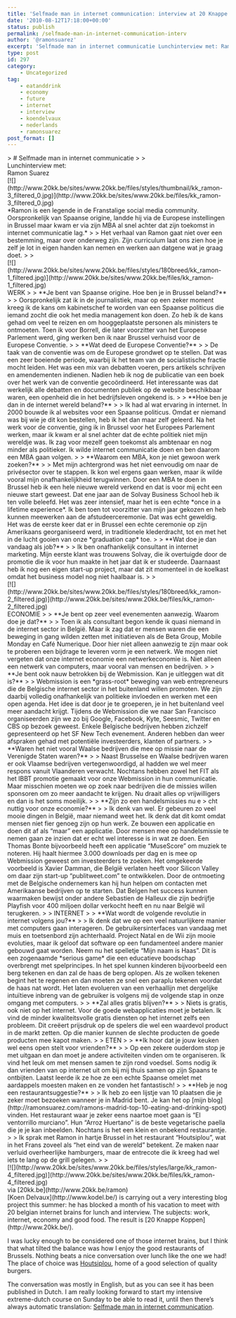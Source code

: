 ```yaml
---
title: 'Selfmade man in internet communication: interview at 20 Knappe Koppen by @kodel'
date: '2010-08-12T17:18:00+00:00'
status: publish
permalink: /selfmade-man-in-internet-communication-interv
author: '@ramonsuarez'
excerpt: 'Selfmade man in internet communicatie Lunchinterview met: Ramon Suarez Ramon is een legende in de Franstalige social media community. Oorspronkelijk van Spaanse origine, landde hij via de Europese instellingen in Brussel maar kwam er via zijn MBA ...'
type: post
id: 297
category:
    - Uncategorized
tag:
    - eatanddrink
    - economy
    - future
    - internet
    - interview
    - koendelvaux
    - nederlands
    - ramonsuarez
post_format: []
---
```

<div class="posterous_bookmarklet_entry">> # Selfmade man in internet communicatie
> 
> <div class="content-area"><div class="region region-content"><div class="block block-system clearfix"><div class="inner tb-terminal"><div class="middle tb-terminal"><div><div class="node node-blog node-promoted even clearfix"><div class="float-overflow tb-terminal"><div><div class="field field-name-field-knappekop field-type-text field-label-inline clearfix"><div class="field-label">Lunchinterview met:</div><div class="field-items"><div class="field-item even">Ramon Suarez</div></div></div><div class="field field-name-field-fotoknappekop field-type-image field-label-hidden"><div class="field-items"><div class="field-item even">[![](http://www.20kk.be/sites/www.20kk.be/files/styles/thumbnail/kk_ramon-3_filtered_0.jpg)](http://www.20kk.be/sites/www.20kk.be/files/kk_ramon-3_filtered_0.jpg)</div></div></div><div class="field field-name-field-introtekst field-type-text-long field-label-hidden"><div class="field-items"><div class="field-item even">*Ramon is een legende in de Franstalige social media community. Oorspronkelijk van Spaanse origine, landde hij via de Europese instellingen in Brussel maar kwam er via zijn MBA al snel achter dat zijn toekomst in internet communicatie lag.*
> 
> Het verhaal van Ramon gaat niet over een bestemming, maar over onderweg zijn. Zijn curriculum laat ons zien hoe je zelf je lot in eigen handen kan nemen en werken aan datgene wat je graag doet.
> 
> </div></div></div><div class="field field-name-field-fotorestaurant field-type-image field-label-hidden"><div class="field-items"><div class="field-item even">[![](http://www.20kk.be/sites/www.20kk.be/files/styles/180breed/kk_ramon-1_filtered.jpg)](http://www.20kk.be/sites/www.20kk.be/files/kk_ramon-1_filtered.jpg)</div></div></div><div class="field field-name-body field-type-text-with-summary field-label-hidden"><div class="field-items"><div class="field-item even">WERK
> 
> **Je bent van Spaanse origine. Hoe ben je in Brussel beland?**
> 
> Oorspronkelijk zat ik in de journalistiek, maar op een zeker moment kreeg ik de kans om kabinetschef te worden van een Spaanse politicus die iemand zocht die ook het media management kon doen. Zo heb ik de kans gehad om veel te reizen en om hooggeplaatste personen als ministers te ontmoeten. Toen ik voor Borrell, die later voorzitter van het Europese Parlement werd, ging werken ben ik naar Brussel verhuisd voor de Europese Conventie.
> 
> **Wat deed de Europese Conventie?**
> 
> De taak van de conventie was om de Europese grondwet op te stellen. Dat was een zeer boeiende periode, waarbij ik het team van de socialistische fractie mocht leiden. Het was een mix van debatten voeren, pers artikels schrijven en amendementen indienen. Nadien heb ik nog de publicatie van een boek over het werk van de conventie gecoördineerd. Het interessante was dat werkelijk alle debatten en documenten publiek op de website beschikbaar waren, een openheid die in het bedrijfsleven ongekend is.
> 
> **Hoe ben je dan in de internet wereld beland?**
> 
> Ik had al wat ervaring in internet. In 2000 bouwde ik al websites voor een Spaanse politicus. Omdat er niemand was bij wie je dit kon bestellen, heb ik het dan maar zelf geleerd. Na het werk voor de conventie, ging ik in Brussel voor het Europees Parlement werken, maar ik kwam er al snel achter dat de echte politiek niet mijn wereldje was. Ik zag voor mezelf geen toekomst als ambtenaar en nog minder als politieker. Ik wilde internet communicatie doen en ben daarom een MBA gaan volgen.
> 
> **Waarom een MBA, kon je niet gewoon werk zoeken?**
> 
> Met mijn achtergrond was het niet eenvoudig om naar de privésector over te stappen. Ik kon wel ergens gaan werken, maar ik wilde vooral mijn onafhankelijkheid terugwinnen. Door een MBA te doen in Brussel heb ik een hele nieuwe wereld verkend en dat is voor mij echt een nieuwe start geweest. Dat ene jaar aan de Solvay Business School heb ik ten volle beleefd. Het was zeer intensief, maar het is een echte *once in a lifetime experience*<span style="font-style:normal;">. Ik ben toen tot voorzitter van mijn jaar gekozen en heb kunnen meewerken aan de afstudeerceremonie. Dat was echt geweldig. Het was de eerste keer dat er in Brussel een echte ceremonie op zijn Amerikaans georganiseerd werd, in traditionele klederdracht, tot en met het in de lucht gooien van onze </span>*graduation cap*<span style="font-style:normal;"> toe.</span>
> 
> **Wat doe je dan vandaag als job?**
> 
> Ik ben onafhankelijk consultant in internet marketing. Mijn eerste klant was trouwens Solvay, die ik overtuigde door de promotie die ik voor hun maakte in het jaar dat ik er studeerde. Daarnaast heb ik nog een eigen start-up project, maar dat zit momenteel in de koelkast omdat het business model nog niet haalbaar is.
> 
> </div></div></div><div class="field field-name-field-fotoeten field-type-image field-label-hidden"><div class="field-items"><div class="field-item even">[![](http://www.20kk.be/sites/www.20kk.be/files/styles/180breed/kk_ramon-2_filtered.jpg)](http://www.20kk.be/sites/www.20kk.be/files/kk_ramon-2_filtered.jpg)</div></div></div><div class="field field-name-field-outrotekst field-type-text-long field-label-hidden"><div class="field-items"><div class="field-item even">ECONOMIE
> 
> **Je bent op zeer veel evenementen aanwezig. Waarom doe je dat?**
> 
> Toen ik als consultant begon kende ik quasi niemand in de internet sector in België. Maar ik zag dat er mensen waren die een beweging in gang wilden zetten met initiatieven als de Beta Group, Mobile Monday en Café Numerique. Door hier niet alleen aanwezig te zijn maar ook te proberen een bijdrage te leveren vorm je een netwerk. We mogen niet vergeten dat onze internet economie een netwerkeconomie is. Niet alleen een netwerk van computers, maar vooral van mensen en bedrijven.
> 
> **Je bent ook nauw betrokken bij de Webmission. Kan je uitleggen wat dit is?**
> 
> Webmission is een *grass-root* beweging van web entrepreneurs die de Belgische internet sector in het buitenland willen promoten. We zijn daarbij volledig onafhankelijk van politieke invloeden en werken met een open agenda. Het idee is dat door je te groeperen, je in het buitenland veel meer aandacht krijgt. Tijdens de Webmission die we naar San Francisco organiseerden zijn we zo bij Google, Facebook, Kyte, Seesmic, Twitter en CBS op bezoek geweest. Enkele Belgische bedrijven hebben zichzelf gepresenteerd op het SF New Tech evenement. Anderen hebben dan weer afspraken gehad met potentiële investeerders, klanten of partners.
> 
> **Waren het niet vooral Waalse bedrijven die mee op missie naar de Verenigde Staten waren?**
> 
> Naast Brusselse en Waalse bedrijven waren er ook Vlaamse bedrijven vertegenwoordigd, al hadden we wel meer respons vanuit Vlaanderen verwacht. Nochtans hebben zowel het FIT als het IBBT promotie gemaakt voor onze Webmission in hun communicatie. Maar misschien moeten we op zoek naar bedrijven die de missies willen sponsoren om zo meer aandacht te krijgen. Nu draait alles op vrijwilligers en dan is het soms moeilijk.
> 
> **Zijn zo een handelsmissies nu e  
> cht nuttig voor onze economie?**
> 
> Ik denk van wel. Er gebeuren zo veel mooie dingen in België, maar niemand weet het. Ik denk dat dit komt omdat mensen niet fier genoeg zijn op hun werk. Ze bouwen een applicatie en doen dit af als “maar” een applicatie. Door mensen mee op handelsmissie te nemen gaan ze inzien dat er echt wel interesse is in wat ze doen. Een Thomas Bonte bijvoorbeeld heeft een applicatie “MuseScore” om muziek te noteren. Hij haalt hiermee 3.000 downloads per dag en is mee op Webmission geweest om investeerders te zoeken. Het omgekeerde voorbeeld is Xavier Damman, die België verlaten heeft voor Silicon Valley om daar zijn start-up “publitweet.com” te ontwikkelen. Door de ontmoeting met de Belgische ondernemers kan hij hun helpen om contacten met Amerikaanse bedrijven op te starten. Dat Belgen het success kunnen waarmaken bewijst onder andere Sebastien de Halleux die zijn bedrijfje Playfish voor 400 miljoen dollar verkocht heeft en nu naar België wil terugkeren.
> 
> INTERNET
> 
> **Wat wordt de volgende revolutie in internet volgens jou?**
> 
> Ik denk dat we op een veel natuurlijkere manier met computers gaan interageren. De gebruikersinterfaces van vandaag met muis en toetsenbord zijn achterhaald. Project Natal en de Wii zijn mooie evoluties, maar ik geloof dat software op een fundamenteel andere manier gebouwd gaat worden. Neem nu het spelletje “Mijn naam is Haas”. Dit is een zogenaamde *serious game* die een educatieve boodschap overbrengt met spelprincipes. In het spel kunnen kinderen bijvoorbeeld een berg tekenen en dan zal de haas de berg oplopen. Als ze wolken tekenen begint het te regenen en dan moeten ze snel een paraplu tekenen voordat de haas nat wordt. Het laten evolueren van een verhaallijn met dergelijke intuïtieve inbreng van de gebruiker is volgens mij de volgende stap in onze omgang met computers.
> 
> **Zal alles gratis blijven?**
> 
> Niets is gratis, ook niet op het internet. Voor de goede webapplicaties moet je betalen. Ik vind de minder kwaliteitsvolle gratis diensten op het internet zelfs een probleem. Dit creëert prijsdruk op de spelers die wel een waardevol product in de markt zetten. Op die manier kunnen de slechte producten de goede producten mee kapot maken.
> 
> ETEN
> 
> **Ik hoor dat je jouw keuken wel eens open stelt voor vrienden?**
> 
> Op een zekere ouderdom stop je met uitgaan en dan moet je andere activiteiten vinden om te organiseren. Ik vind het leuk om met mensen samen te zijn rond voedsel. Soms nodig ik dan vrienden van op internet uit om bij mij thuis samen op zijn Spaans te ontbijten. Laatst leerde ik ze hoe ze een echte Spaanse omelet met aardappels moesten maken en ze vonden het fantastisch!
> 
> **Heb je nog een restaurantsuggestie?**
> 
> Ik heb zo een lijstje van 10 plaatsen die je zeker moet bezoeken wanneer je in Madrid bent. Je kan het op [mijn blog](http://ramonsuarez.com/ramons-madrid-top-10-eating-and-drinking-spot) vinden. Het restaurant waar je zeker eens naartoe moet gaan is “El ventorrillo murciano”. Hun “Arroz Huertano” is de beste vegetarische paella die je je kan inbeelden. Nochtans is het een klein en onbekend restaurantje.
> 
> Ik sprak met Ramon in hartje Brussel in het restaurant “Houtsiplou”, wat in het Frans zoveel als “het eind van de wereld” betekent. Ze maken naar verluid overheerlijke hamburgers, maar de entrecote die ik kreeg had wel iets te lang op de grill gelegen.
> 
> </div></div></div><div class="field field-name-field-fotoaantafel field-type-image field-label-hidden"><div class="field-items"><div class="field-item even">[![](http://www.20kk.be/sites/www.20kk.be/files/styles/large/kk_ramon-4_filtered.jpg)](http://www.20kk.be/sites/www.20kk.be/files/kk_ramon-4_filtered.jpg)</div></div></div></div></div></div></div></div></div></div></div></div>

</div><div class="posterous_quote_citation">via [20kk.be](http://www.20kk.be/ramon)</div>[Koen Delvaux](http://www.kodel.be/) is carrying out a very interesting blog project this summer: he has blocked a month of his vacation to meet with 20 belgian internet brains for lunch and interview. The subjects: work, internet, economy and good food. The result is [20 Knappe Koppen](http://www.20kk.be/).

I was lucky enough to be considered one of those internet brains, but I think that what tilted the balance was how I enjoy the good restaurants of Brussels. Nothing beats a nice conversation over lunch like the one we had! The place of choice was [Houtsiplou](http://houtsiplou.be/), home of a good selection of quality burgers.

The conversation was mostly in English, but as you can see it has been published in Dutch. I am really looking forward to start my intensive extreme-dutch course on Sunday to be able to read it, until then there’s always automatic translation: [Selfmade man in internet communication](http://translate.google.com/translate?u=http%3A//www.20kk.be/ramon&hl=en&langpair=auto%7Cen&tbb=1&ie=UTF-8).